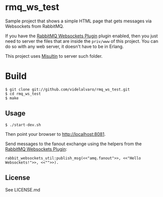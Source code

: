 # rmq_ws_test #

Sample project that shows a simple HTML page that gets messages via Websockets from RabbitMQ.

If you have the [RabbitMQ Websockets Plugin](https://github.com/videlalvaro/rabbitmq-websockets) plugin enabled, then you just need to server the files that are inside the `priv/www` of this project. You can do so with any web server, it doesn't have to be in Erlang.

This project uses [Misultin](https://github.com/ostinelli/misultin) to server such folder.

# Build #

    $ git clone git://github.com/videlalvaro/rmq_ws_test.git
    $ cd rmq_ws_test
    $ make

## Usage ##

    $ ./start-dev.sh

Then point your browser to [http://localhost:8081](http://localhost:8081).

Send messages to the fanout exchange using the helpers from the [RabbitMQ Websockets Plugin](https://github.com/videlalvaro/rabbitmq-websockets/blob/master/src/rabbit_websockets_util.erl):

    rabbit_websockets_util:publish_msg(<<"amq.fanout">>, <<"Hello Websockets!">>, <<"">>).

## License ##

See LICENSE.md
